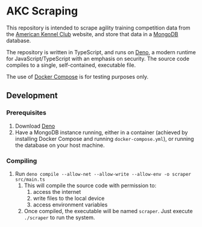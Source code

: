 # AKC Scraping

This repository is intended to scrape agility training competition data from the
[American Kennel Club](akc.org) website, and store that data in a
[MongoDB](https://www.mongodb.com/) database.

The repository is written in TypeScript, and runs on [Deno](https://deno.land/),
a modern runtime for JavaScript/TypeScript with an emphasis on security. The
source code compiles to a single, self-contained, executable file.

The use of [Docker Compose](https://docs.docker.com/compose/) is for testing
purposes only.

## Development

### Prerequisites

1. Download [Deno](https://deno.land)
1. Have a MongoDB instance running, either in a container (achieved by
   installing Docker Compose and running `docker-compose.yml`), or running the
   database on your host machine.

### Compiling

1. Run
   `deno compile --allow-net --allow-write --allow-env -o scraper src/main.ts`
   1. This will compile the source code with permission to:
      1. access the internet
      1. write files to the local device
      1. access environment variables
   1. Once compiled, the executable will be named `scraper`. Just execute
      `./scraper` to run the system.
